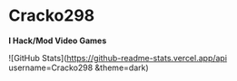 # Cracko298
**I Hack/Mod Video Games**

![GitHub Stats](https://github-readme-stats.vercel.app/api username=Cracko298 &theme=dark)
